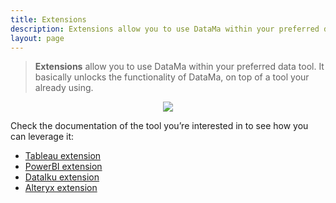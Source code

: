 ```yaml
---
title: Extensions
description: Extensions allow you to use DataMa within your preferred data tool. It basically unlocks the functionality of DataMa, on top of a tool your already using.
layout: page
---
```


> **Extensions** allow you to use DataMa within your preferred data tool. It basically unlocks the functionality of DataMa, on top of a tool your already using.

<center><img src="{{site.url}}{{site.baseurl}}/core_app/header/create_new_use_case/images/extensions.png"/></center>

Check the documentation of the tool you’re interested in to see how you can leverage it:
* [Tableau extension]({{site.url}}{{site.baseurl}}/core_app/header/create_new_use_case/extensions/tableau)
* [PowerBI extension]({{site.url}}{{site.baseurl}}/core_app/header/create_new_use_case/extensions/powerBI)
* [DataIku extension]({{site.url}}{{site.baseurl}}/core_app/header/create_new_use_case/extensions/DataIku)
* [Alteryx extension]({{site.url}}{{site.baseurl}}/core_app/header/create_new_use_case/extensions/Alteryx)
